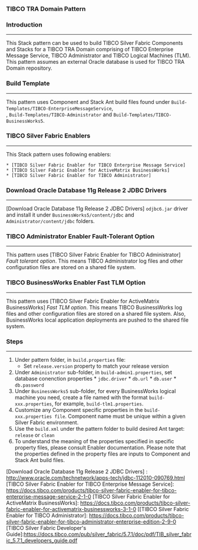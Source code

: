 ### TIBCO TRA Domain Pattern

### Introduction
--------------------------------------
This Stack pattern can be used to build TIBCO Silver Fabric Components and Stacks for a TIBCO TRA Domain comprising of 
TIBCO Enterprise Message Service, TIBCO Administrator and TIBCO Logical Machines (TLM). This pattern assumes an external
Oracle database is used for TIBCO TRA Domain repository.

### Build Template
--------------------------

This pattern uses Component and Stack Ant build files found under  `Build-Templates/TIBCO-EnterpriseMessageService`,  
, `Build-Templates/TIBCO-Administrator` and `Build-Templates/TIBCO-BusinessWorks5`.

### TIBCO Silver Fabric Enablers
--------------------------------------------

This Stack pattern uses following enablers:

	* [TIBCO Silver Fabric Enabler for TIBCO Enterprise Message Service]
	* [TIBCO Silver Fabric Enabler for ActiveMatrix BusinessWorks]
	* [TIBCO Silver Fabric Enabler for TIBCO Administrator]

### Download Oracle Database 11g Release 2 JDBC Drivers
------------------------------------------------------------------------------
[Download Oracle Database 11g Release 2 JDBC Drivers] `odjbc6.jar` driver and install it under `BusinessWorks5/content/jdbc` 
and `Administrator/content/jdbc` folders.

### TIBCO Administrator Enabler Fault-Tolerant Option
-------------------------------------------------------------

This pattern uses [TIBCO Silver Fabric Enabler for TIBCO Administrator] *Fault tolerant option*. This means TIBCO Administrator log 
files and other configuration files are stored on a shared file system. 

### TIBCO BusinessWorks Enabler Fast TLM Option
------------------------------------------------------------------

This pattern uses [TIBCO Silver Fabric Enabler for ActiveMatrix BusinessWorks] *Fast TLM option*. This means TIBCO BusinessWorks log 
files and other configuration files are stored on a shared file system. Also, BusinessWorks local application deployments 
are pushed to the shared file system.

### Steps
--------------------------------------
1. Under pattern folder, in  `build.properties` file:
	* Set `release.version` property to match your release version
2. Under `Administrator` sub-folder, in `build-admin1.properties`, set database conenction properties
		* `jdbc.driver`
		* `db.url`
		* `db.user`
		* `db.password`
2. Under `BusinessWorks5`  sub-folder, for every BusinessWorks logical machine you need, create a file named with the format `build-xxx.properties`, for example, `build-tlm1.properties`. 
3. Customize any Component specific properties in the `build-xxx.properties file`. Component name  must be unique within a given Silver Fabric environment.
4. Use the `build.xml` under the pattern folder to build desired Ant target: `release` or `clean`
5. To understand the meaning of the properties specified in specific property files, please consult Enabler documentation. 
Please note that the properties defined in the  property files are inputs to Component and Stack Ant build files.

[Download Oracle Database 11g Release 2 JDBC Drivers] : <http://www.oracle.com/technetwork/apps-tech/jdbc-112010-090769.html>
[TIBCO Silver Fabric Enabler for TIBCO Enterprise Message Service]: <https://docs.tibco.com/products/tibco-silver-fabric-enabler-for-tibco-enterprise-message-service-2-1-0>
[TIBCO Silver Fabric Enabler for ActiveMatrix BusinessWorks]: <https://docs.tibco.com/products/tibco-silver-fabric-enabler-for-activematrix-businessworks-3-1-0>
[[TIBCO Silver Fabric Enabler for TIBCO Administrator]: <https://docs.tibco.com/products/tibco-silver-fabric-enabler-for-tibco-administrator-enterprise-edition-2-9-0>
[TIBCO Silver Fabric Developer's Guide]:<https://docs.tibco.com/pub/silver_fabric/5.7.1/doc/pdf/TIB_silver_fabric_5.7.1_developers_guide.pdf>